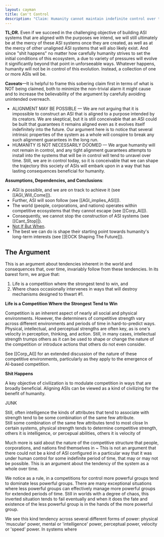 ```yaml
---
layout: cayman
title: Can't Control
description: "Claim: Humanity cannot maintain indefinite control over the ASI systems it creates."
---
```



**TL;DR.**  Even if we succeed in the challenging objective of building ASI systems that are aligned with the purposes we intend, we will still ultimately be at the mercy of these ASI systems once they are created, as well as at the mercy of other unaligned ASI systems that will also likely exist.  And since "shit happens" no matter how carefully humanity strives to set the initial conditions of this ecosystem, a due to variety of pressures will evolve it significantly beyond that point in unforseeable ways.  Whatever happens, humanity will not be in control of this evolution. Instead, a collection of one or more ASIs will be.

**Caveats**—It is helpful to frame this sobering claim first in terms of what is NOT being claimed, both to minimize the non-trivial alarm it might cause and to increase the believability of the argument by carefully avoiding unintended overreach.
- ALIGNMENT MAY BE POSSIBLE — We are not arguing that it is impossible to construct an ASI that is aligned to a purpose intended by its creators.  We are skeptical, but it is still conceivable that an ASI could be built that guarantees it remains aligned even as it evolves itself indefinitely into the future.  Our argument here is to notice that several intrinsic properties of the system as a whole will conspire to break any such alignment guarantees in the long run.
- HUMANITY IS NOT NECESSARILY DOOMED — We argue humanity will not remain in control, and any tight alignment guarantees attempts to install into the systems that will be in control will tend to unravel over time. Still, we are in control today, so it is conceivable that we can shape the trajectory this society of ASIs will embark upon in a way that has lasting consequences beneficial for humanity.

**Assumptions, Dependencies, and Conclusions**:
- AGI is possible, and we are on track to achieve it (see [[AGI_Will_Come]]).
- Further, ASI will soon follow (see [[AGI_implies_ASI]]).
- The world (people, corporations, and nations) operates within competitive ecosystems that they cannot escape (see [[Corp_AI]]).
- Consequently, we cannot stop the construction of ASI systems (see [[Cant_Stop]]).
-  [Not If But When](/ASIO/Not_If_But_When).
- The best we can do is shape their starting point towards humanity's long-term interests (see [[EOCK Shaping The Future]]).




## The Argument

This is an argument about tendencies inherent in the world and consequences that, over time, invariably follow from these tendencies.  In its barest form, we argue that:
1. Life is a competition where the strongest tend to win, and 
2. Where chaos occasionally intervenes in ways that will destroy mechanisms designed to thwart #1.




**Life is a Competition Where the Strongest Tend to Win**

Competition is an inherent aspect of nearly all social and physical environments. However, the determiners of competitive strength vary across different environments and periods of time in hard-to-predict ways. Physical, intellectual, and perceptual strengths are often key, as is one's velocity in perception, thinking, and action.  Still, in many cases, intellectual strength trumps others as it can be used to shape or change the nature of the competition or introduce actions that others do not even consider.

See [[Corp_AI]] for an extended discussion of the nature of these competitive environments, particularly as they apply to the emergence of AI-based competition.


**Shit Happens**

A key objective of civilization is to modulate competition in ways that are broadly beneficial. Aligning ASIs can be viewed as a kind of civilizing for the benefit of humanity.




JUNK

Still, often intelligence the kinds of attributes that tend to associate with strength tend to be some combination of the same few attribute.  
Still some combination of the same few attributes tend to most close
In certain systems, physical strength tends to determine competitive strength,  others it is intelligence, or percepual abilities, others it is velocity of 

Much more is said about the nature of the competitive structure that people, corporations, and nations find themselves in
~
This is not an argument that there could not be a kind of ASI configured in a particular way that it was under human control for some indefinite period of time, that may or may not be possible. This is an argument about the tendency of the system as a whole over time.

We notice as a rule, in a competitions for control more powerful groups tend to dominate less powerful groups.  There are many exceptional situations where less powerful groups can effectively manage more powerful groups for extended periods of time.  Still in worlds with a degree of chaos, this inverted situation tends to fail eventually and when it does the fate and existence of the less powerful group is in the hands of the more powerful group.

We see this kind tendency across several different forms of power: physical 'muscular' power, mental or 'intelligence' power, perceptual power, velocity or 'speed' power.  In systems where
